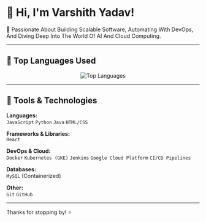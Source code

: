 # 👋 Hi, I'm Varshith Yadav!

🚀 Passionate About Building Scalable Software, Automating With DevOps, And Diving Deep Into The World Of AI And Cloud Computing.

---

## 📌 Top Languages Used

<p align="center">
  <img src="https://github-readme-stats.vercel.app/api/top-langs/?username=Varshith-Yadav&layout=compact&theme=radical" alt="Top Languages" />
</p>

---

## 🔧 Tools & Technologies

**Languages:**  
`JavaScript` `Python` `Java` `HTML/CSS`

**Frameworks & Libraries:**  
`React`

**DevOps & Cloud:**  
`Docker` `Kubernetes (GKE)` `Jenkins` `Google Cloud Platform` `CI/CD Pipelines`

**Databases:**  
`MySQL` (Containerized)

**Other:**  
`Git` `GitHub`

---

Thanks for stopping by! ⭐
